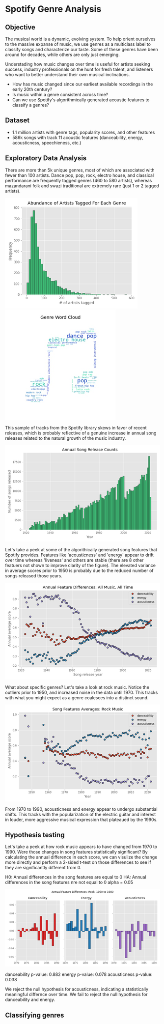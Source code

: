 # Spotify Genre Analysis

## Objective
The musical world is a dynamic, evolving system. To help orient ourselves to the massive expanse of music, we use genres as a multiclass label to classify songs and characterize our taste. Some of these genres have been around for decades, while others are only just emerging. 

Understading how music changes over time is useful for artists seeking success, industry professionals on the hunt for fresh talent, and listeners who want to better understand their own musical inclinations.

* How has music changed since our earliest available recordings in the early 20th century?
* Is music within a genre consistent across time?
* Can we use Spotify's algorithmically generated acoustic features to classify a genres?

## Dataset
* 1.1 million artists with genre tags, popularity scores, and other features
* 586k songs with track 11 acoustic features (danceability, energy, acousticness, speechieness, etc.)

## Exploratory Data Analysis
There are more than 5k unique genres, most of which are associated with fewer than 100 artists. Dance pop, pop, rock, electro house, and classical performance are frequently tagged genres (460 to 580 artists), whereas mazandarani folk and swazi traditional are extremely rare (just 1 or 2 tagged artists).

![](./img/genre_count_histogram.png) ![](./img/genres_wordcloud.jpg)

This sample of tracks from the Spotify library skews in favor of recent releases, which is probably reflective of a genuine increase in annual song releases related to the  natural growth of the music industry.

![](./img/annual_song_release.png)

Let's take a peek at some of the algorithically generated song features that Spotify provides. Features like 'acousticness' and 'energy' appear to drift over time whereas 'liveness' and others are stable (there are 8 other featuers not shown to improve clarity of the figure). The elevated variance in average scores prior to 1950 is probably due to the reduced number of songs released those years.

![](./img/annual_avg_song_features.png)

What about specific genres? Let's take a look at rock music. Notice the outliers prior to 1950, and increased noise in the data until 1970. This tracks with what you might expect as a genre coalesces into a distinct sound.

![](./img/rock_song_features.png)

From 1970 to 1990, acousticness and energy appear to undergo substantial shifts. This tracks with the popularization of the electric guitar and interest in louder, more aggressive musical expression that plateaued by the 1990s.

## Hypothesis testing
Let's take a peek at how rock music appears to have changed from 1970 to 1990. Were those changes in song features statistically significant? By calculating the annual difference in each score, we can visulize the change more directly and perform a 2-sided t-test on those differences to see if they are significantly different from 0.

H0: Annual differences in the song features are equal to 0
HA: Annual differences in the song features nre not equal to 0
alpha = 0.05

![](./img/rock_avg_song_features_diffs.png)

danceability p-value: 0.882
energy p-value: 0.078
acousticness p-value: 0.038

We reject the null hypothesis for acousticness, indicating a statistically meaningful differnce over time. We fail to reject the null hypothesis for danceability and energy.

## Classifying genres
